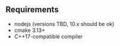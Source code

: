 ## Requirements
- nodejs (versions TBD, 10.x should be ok)
- cmake 3.13+
- C++17-compatible compiler
